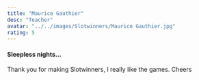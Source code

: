 ```yaml
---
title: "Maurice Gauthier"
desc: "Teacher"
avatar: "../../images/Slotwinners/Maurice Gauthier.jpg"
rating: 5
---
```

#### Sleepless nights...
Thank you for making Slotwinners, I really like the games. Cheers
